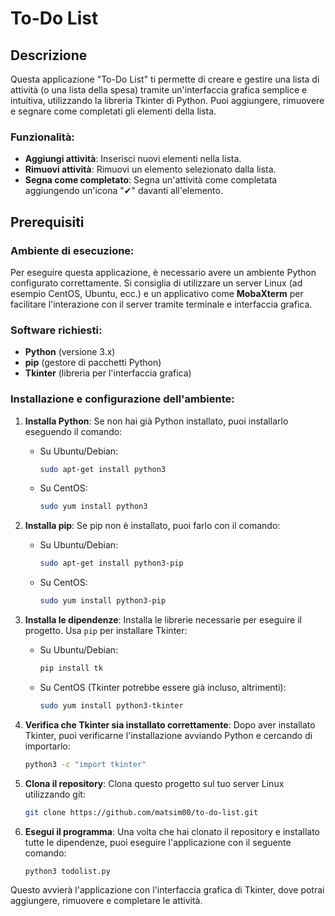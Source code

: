 # To-Do List

## Descrizione
Questa applicazione "To-Do List" ti permette di creare e gestire una lista di attività (o una lista della spesa) tramite un'interfaccia grafica semplice e intuitiva, utilizzando la libreria Tkinter di Python. Puoi aggiungere, rimuovere e segnare come completati gli elementi della lista.

### Funzionalità:
- **Aggiungi attività**: Inserisci nuovi elementi nella lista.
- **Rimuovi attività**: Rimuovi un elemento selezionato dalla lista.
- **Segna come completato**: Segna un'attività come completata aggiungendo un'icona "✔" davanti all'elemento.

## Prerequisiti

### Ambiente di esecuzione:
Per eseguire questa applicazione, è necessario avere un ambiente Python configurato correttamente. Si consiglia di utilizzare un server Linux (ad esempio CentOS, Ubuntu, ecc.) e un applicativo come **MobaXterm** per facilitare l'interazione con il server tramite terminale e interfaccia grafica.

### Software richiesti:
- **Python** (versione 3.x)
- **pip** (gestore di pacchetti Python)
- **Tkinter** (libreria per l'interfaccia grafica)

### Installazione e configurazione dell'ambiente:

1. **Installa Python**:
   Se non hai già Python installato, puoi installarlo eseguendo il comando:

   - Su Ubuntu/Debian:

     ```bash
     sudo apt-get install python3
     ```

   - Su CentOS:

     ```bash
     sudo yum install python3
     ```

2. **Installa pip**:
   Se pip non è installato, puoi farlo con il comando:

   - Su Ubuntu/Debian:

     ```bash
     sudo apt-get install python3-pip
     ```

   - Su CentOS:

     ```bash
     sudo yum install python3-pip
     ```

3. **Installa le dipendenze**:
   Installa le librerie necessarie per eseguire il progetto. Usa `pip` per installare Tkinter:

   - Su Ubuntu/Debian:

     ```bash
     pip install tk
     ```

   - Su CentOS (Tkinter potrebbe essere già incluso, altrimenti):

     ```bash
     sudo yum install python3-tkinter
     ```

4. **Verifica che Tkinter sia installato correttamente**:
   Dopo aver installato Tkinter, puoi verificarne l'installazione avviando Python e cercando di importarlo:

   ```bash
   python3 -c "import tkinter"
   ```

5. **Clona il repository**:
   Clona questo progetto sul tuo server Linux utilizzando git:
   ```bash
   git clone https://github.com/matsim00/to-do-list.git
   ```

6. **Esegui il programma**:
   Una volta che hai clonato il repository e installato tutte le dipendenze, puoi eseguire l'applicazione con il seguente comando:
   ```bash
   python3 todolist.py
   ```

Questo avvierà l'applicazione con l'interfaccia grafica di Tkinter, dove potrai aggiungere, rimuovere e completare le attività.

